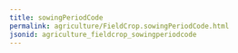 ```yaml
---
title: sowingPeriodCode
permalink: agriculture/FieldCrop.sowingPeriodCode.html
jsonid: agriculture_fieldcrop_sowingperiodcode
---
```


